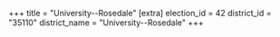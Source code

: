 +++
title = "University--Rosedale"
[extra]
election_id = 42
district_id = "35110"
district_name = "University--Rosedale"
+++
